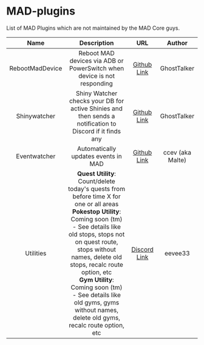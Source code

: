 # MAD-plugins
List of MAD Plugins which are not maintained by the MAD Core guys.

| Name | Description |  URL  | Author |
| :---: | :---: | :---: | :---: |
| RebootMadDevice | Reboot MAD devices via ADB or PowerSwitch when device is not responding | [Github Link](https://github.com/GhostTalker/RebootMadDevice/tree/V2) | GhostTalker |
| Shinywatcher | Shiny Watcher checks your DB for active Shinies and then sends a notification to Discord if it finds any | [Github Link](https://github.com/GhostTalker/shinywatcher) | GhostTalker |
| Eventwatcher | Automatically updates events in MAD | [Github Link](https://github.com/ccev/mp-eventwatcher) | ccev (aka Malte) |
| Utilities | **Quest Utility**: Count/delete today's quests from before time X for one or all areas<br>**Pokestop Utility**: Coming soon (tm) - See details like old stops, stops not on quest route, stops without names, delete old stops, recalc route option, etc<br>**Gym Utility**: Coming soon (tm) - See details like old gyms, gyms without names, delete old gyms, recalc route option, etc | [Discord Link](https://discord.com/channels/465247740553592832/724730529995423796/729088383309053975) | eevee33 |
